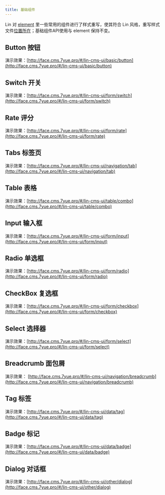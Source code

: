```yaml
---
title: 基础组件
---
```


Lin 对 [element](https://element.eleme.io/#/zh-CN/component/button) 里一些常用的组件进行了样式重写，使其符合 Lin 风格，重写样式文件[位置所在](https://github.com/TaleLin/lin-cms-vue/tree/master/src/assets/styles/realize/element-variables.scss)；基础组件API使用与 element 保持不变。

## Button 按钮

演示效果：[http://face.cms.7yue.pro/#/lin-cms-ui/basic/button](http://face.cms.7yue.pro/#/lin-cms-ui/basic/button)

## Switch 开关

演示效果：[http://face.cms.7yue.pro/#/lin-cms-ui/form/switch](http://face.cms.7yue.pro/#/lin-cms-ui/form/switch)

## Rate 评分

演示效果：[http://face.cms.7yue.pro/#/lin-cms-ui/form/rate](http://face.cms.7yue.pro/#/lin-cms-ui/form/rate)

## Tabs 标签页

演示效果：[http://face.cms.7yue.pro/#/lin-cms-ui/navigation/tab](http://face.cms.7yue.pro/#/lin-cms-ui/navigation/tab)

## Table 表格

演示效果：[http://face.cms.7yue.pro/#/lin-cms-ui/table/combo](http://face.cms.7yue.pro/#/lin-cms-ui/table/combo)

## Input 输入框

演示效果：[http://face.cms.7yue.pro/#/lin-cms-ui/form/input](http://face.cms.7yue.pro/#/lin-cms-ui/form/input)

## Radio 单选框

演示效果：[http://face.cms.7yue.pro/#/lin-cms-ui/form/radio](http://face.cms.7yue.pro/#/lin-cms-ui/form/radio)

## CheckBox 复选框

演示效果：[http://face.cms.7yue.pro/#/lin-cms-ui/form/checkbox](http://face.cms.7yue.pro/#/lin-cms-ui/form/checkbox)

## Select 选择器

演示效果：[http://face.cms.7yue.pro/#/lin-cms-ui/form/select](http://face.cms.7yue.pro/#/lin-cms-ui/form/select)

## Breadcrumb 面包屑

演示效果： [http://face.cms.7yue.pro/#/lin-cms-ui/navigation/breadcrumb](http://face.cms.7yue.pro/#/lin-cms-ui/navigation/breadcrumb)

## Tag 标签

演示效果：[http://face.cms.7yue.pro/#/lin-cms-ui/data/tag](http://face.cms.7yue.pro/#/lin-cms-ui/data/tag)

## Badge 标记

演示效果：[http://face.cms.7yue.pro/#/lin-cms-ui/data/badge](http://face.cms.7yue.pro/#/lin-cms-ui/data/badge)

## Dialog 对话框

演示效果：[http://face.cms.7yue.pro/#/lin-cms-ui/other/dialog](http://face.cms.7yue.pro/#/lin-cms-ui/other/dialog)